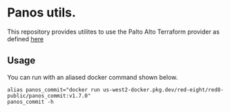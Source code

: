 # Panos utils.

This repository provides utilites to use the Palto Alto Terraform provider as defined [here](https://registry.terraform.io/providers/PaloAltoNetworks/panos/latest/docs/guides/commits-overview)

## Usage
You can run with an aliased docker command shown below.
```shell
alias panos_commit="docker run us-west2-docker.pkg.dev/red-eight/red8-public/panos_commit:v1.7.0"
panos_commit -h
```
